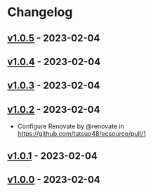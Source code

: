 # Changelog

## [v1.0.5](https://github.com/tatsuo48/ecsource/compare/v1.0.4...v1.0.5) - 2023-02-04

## [v1.0.4](https://github.com/tatsuo48/ecsource/compare/v1.0.3...v1.0.4) - 2023-02-04

## [v1.0.3](https://github.com/tatsuo48/ecsource/compare/v1.0.2...v1.0.3) - 2023-02-04

## [v1.0.2](https://github.com/tatsuo48/ecsource/compare/v1.0.1...v1.0.2) - 2023-02-04
- Configure Renovate by @renovate in https://github.com/tatsuo48/ecsource/pull/1

## [v1.0.1](https://github.com/tatsuo48/ecsource/compare/v1.0.0...v1.0.1) - 2023-02-04

## [v1.0.0](https://github.com/tatsuo48/ecsource/commits/v1.0.0) - 2023-02-04
